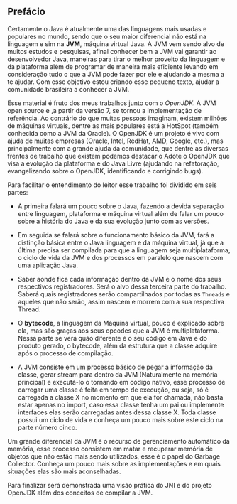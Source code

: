 ## Prefácio


Certamente o Java é atualmente uma das linguagens mais usadas e populares no mundo, sendo que o seu maior diferencial não está na linguagem e sim na **JVM**, máquina virtual Java. A JVM vem sendo alvo de muitos estudos e pesquisas, afinal conhecer bem a JVM vai garantir ao desenvolvedor Java, maneiras para tirar o melhor proveito da linguagem e da plataforma além de programar de maneira mais eficiente levando em consideração tudo o que a JVM pode fazer por ele e ajudando a mesma a te ajudar. Com esse objetivo estou criando esse pequeno texto, ajudar a comunidade brasileira a conhecer a JVM.

Esse material é fruto dos meus trabalhos junto com o *OpenJDK*. A JVM open source e ,a partir da versão 7, se tornou a implementação de referência. Ao contrário do que muitas pessoas imaginam, existem milhões de máquinas virtuais, dentre as mais populares está a HotSpot (também conhecida como a JVM da Oracle). O OpenJDK é um projeto é vivo com ajuda de muitas empresas (Oracle, Intel, RedHat, AMD, Google, etc.), mas principalmente com a grande ajuda da comunidade, que dentre as diversas frentes de trabalho que existem podemos destacar o Adote o OpenJDK que visa a evolução da plataforma e do Java Livre (ajudando na refatoração, evangelizando sobre o OpenJDK, identificando e corrigindo bugs). 


Para facilitar o entendimento do leitor esse trabalho foi dividido em seis partes:


 * 	A primeira falará um pouco sobre o Java, fazendo a devida separação entre linguagem, plataforma e máquina virtual além de falar um pouco sobre a história do Java e da sua evolução junto com as versões.

* Em seguida se falará sobre o funcionamento básico da JVM, fará a distinção básica entre o Java linguagem e da máquina virtual, já que a última precisa ser compilada para que a linguagem seja multiplataforma, o ciclo de vida da JVM e dos processos em paralelo que nascem com uma aplicação Java. 

* Saber aonde fica cada informação dentro da JVM e o nome dos seus respectivos registradores. Será o alvo dessa terceira parte do trabalho. Saberá quais registradores serão compartilhados por todas as `Threads` e aqueles que não serão, assim nascem e morrem com a sua respectiva Thread. 

* O **bytecode**, a linguagem da Máquina virtual, pouco é explicado sobre ela, mas são graças aos seus opcodes que a JVM é multiplataforma. Nessa parte se verá quão diferente é o seu código em Java e do produto gerado, o bytecode, além da estrutura que a classe adquire após o processo de compilação.

* A JVM consiste em um processo básico de pegar a informação da classe, gerar stream para dentro da JVM (Naturalmente na memória principal) e executá-lo o tornando em código nativo, esse processo de carregar uma classe é feita em tempo de execução, ou seja, só é carregada a classe X no momento em que ela for chamada, não basta estar apenas no import, caso essa classe tenha um pai ou implemente interfaces elas serão carregadas antes dessa classe X. Toda classe possui um ciclo de vida e conheça um pouco mais sobre este ciclo na parte número cinco.
	
Um grande diferencial da JVM é o recurso de gerenciamento automático da memória, esse processo consistem em matar e recuperar memória de objetos que não estão mais sendo utilizados, esse é o papel do Garbage Collector. Conheça um pouco mais sobre as implementações e em quais situações elas são mais aconselhadas.
	
Para finalizar será demonstrada uma visão prática do JNI e do projeto OpenJDK além dos conceitos de compilar a JVM. 